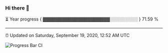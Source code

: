 ### Hi there 👋

⏳ Year progress { ▓▓▓▓▓▓▓▓▓▓▓▓▓▓▓▓▓▓▓▓▓░░░░░░░░░ } 71.59 %

---

⏰ Updated on Saturday, September 19, 2020, 12:52 AM UTC

![Progress Bar CI](https://github.com/arthurbuhl/arthurbuhl/workflows/Progress%20Bar%20CI/badge.svg)
